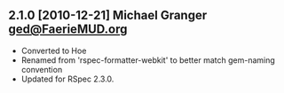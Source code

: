 
## 2.1.0 [2010-12-21] Michael Granger <ged@FaerieMUD.org>

* Converted to Hoe
* Renamed from 'rspec-formatter-webkit' to better match gem-naming convention
* Updated for RSpec 2.3.0.
